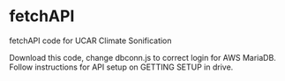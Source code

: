 # fetchAPI
fetchAPI code for UCAR Climate Sonification

Download this code, change dbconn.js to correct login for AWS MariaDB.
Follow instructions for API setup on GETTING SETUP in drive. 
